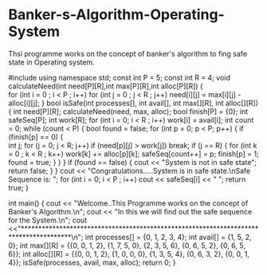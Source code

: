 # Banker-s-Algorithm-Operating-System
Thsi programme works on the concept of banker's algorithm to fing safe state in Operating system.

#include<iostream> 
using namespace std; 
 const int P = 5; 
 const int R = 4; 
void calculateNeed(int need[P][R],int max[P][R],int alloc[P][R]) 
{  
	for (int i = 0 ; i < P ; i++) 
		for (int j = 0 ; j < R ; j++) 
		    need[i][j] = max[i][j] - alloc[i][j]; 
} 
bool isSafe(int processes[], int avail[], int max[][R], 
			int alloc[][R]) 
{ 
	int need[P][R]; 
	calculateNeed(need, max, alloc); 
	bool finish[P] = {0}; 
	int safeSeq[P]; 
	int work[R]; 
	for (int i = 0; i < R ; i++) 
		work[i] = avail[i]; 
	int count = 0; 
	while (count < P) 
	{ 
		bool found = false; 
		for (int p = 0; p < P; p++) 
		{ 
			if (finish[p] == 0) 
			{ 	 
				int j; 
				for (j = 0; j < R; j++) 
					if (need[p][j] > work[j]) 
						break; 
				if (j == R) 
				{ 
					for (int k = 0 ; k < R ; k++) 
						work[k] += alloc[p][k]; 
					safeSeq[count++] = p; 
					finish[p] = 1;
					found = true; 
				} 
			} 
		} 
		if (found == false) 
		{ 
			cout << "System is not in safe state"; 
			return false; 
		} 
	} 
	cout << "Congratulations.....System is in safe state.\nSafe Sequence is: "; 
	for (int i = 0; i < P ; i++) 
		cout << safeSeq[i] << " "; 
	return true; 
} 

int main() 
{ 
    cout << "Welcome..This Programme works on the concept of Banker's Algorithm.\n";
    cout << "In this we will find out the safe sequence for the System.\n";
    cout <<"**************************************************************************************\n";
	int processes[] = {0, 1, 2, 3, 4}; 
	int avail[] = {1, 5, 2, 0}; 
	int max[][R] = {{0, 0, 1, 2}, 
					{1, 7, 5, 0}, 
					{2, 3, 5, 6}, 
					{0, 6, 5, 2}, 
					{0, 6, 5, 6}}; 
	int alloc[][R] = {{0, 0, 1, 2}, 
					{1, 0, 0, 0}, 
					{1, 3, 5, 4}, 
					{0, 6, 3, 2}, 
					{0, 0, 1, 4}}; 
	isSafe(processes, avail, max, alloc); 
	return 0; 
} 

